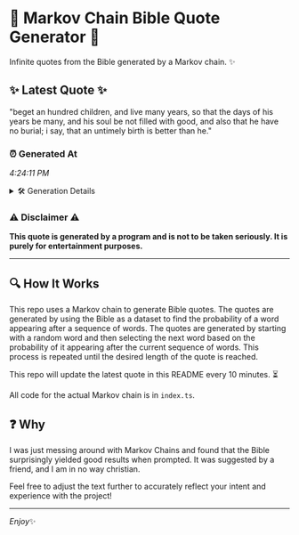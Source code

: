 # 📖 Markov Chain Bible Quote Generator 📖

Infinite quotes from the Bible generated by a Markov chain. ✨

## ✨ Latest Quote ✨
"beget an hundred children, and live many years, so that the days of his years be many, and his soul be not filled with good, and also that he have no burial; i say, that an untimely birth is better than he."

### ⏰ Generated At
*4:24:11 PM*

<details>
    <summary>🛠️ Generation Details</summary>
    <p>
        <strong>🌱 Seed:</strong> beget<br>
        <strong>🔄 Iterations:</strong> 41<br>
        <strong>📜 Context History:</strong><br>[ beget ]: an<br>[ beget, an ]: hundred<br>[ beget, an, hundred ]: children,<br>[ beget, an, hundred, children, ]: and<br>[ beget, an, hundred, children,, and ]: live<br>[ beget, an, hundred, children,, and, live ]: many<br>[ an, hundred, children,, and, live, many ]: years,<br>[ hundred, children,, and, live, many, years, ]: so<br>[ children,, and, live, many, years,, so ]: that<br>[ and, live, many, years,, so, that ]: the<br>[ live, many, years,, so, that, the ]: days<br>[ many, years,, so, that, the, days ]: of<br>[ years,, so, that, the, days, of ]: his<br>[ so, that, the, days, of, his ]: years<br>[ that, the, days, of, his, years ]: be<br>[ the, days, of, his, years, be ]: many,<br>[ days, of, his, years, be, many, ]: and<br>[ of, his, years, be, many,, and ]: his<br>[ his, years, be, many,, and, his ]: soul<br>[ years, be, many,, and, his, soul ]: be<br>[ be, many,, and, his, soul, be ]: not<br>[ many,, and, his, soul, be, not ]: filled<br>[ and, his, soul, be, not, filled ]: with<br>[ his, soul, be, not, filled, with ]: good,<br>[ soul, be, not, filled, with, good, ]: and<br>[ be, not, filled, with, good,, and ]: also<br>[ not, filled, with, good,, and, also ]: that<br>[ filled, with, good,, and, also, that ]: he<br>[ with, good,, and, also, that, he ]: have<br>[ good,, and, also, that, he, have ]: no<br>[ and, also, that, he, have, no ]: burial;<br>[ also, that, he, have, no, burial; ]: i<br>[ that, he, have, no, burial;, i ]: say,<br>[ he, have, no, burial;, i, say, ]: that<br>[ have, no, burial;, i, say,, that ]: an<br>[ no, burial;, i, say,, that, an ]: untimely<br>[ burial;, i, say,, that, an, untimely ]: birth<br>[ i, say,, that, an, untimely, birth ]: is<br>[ say,, that, an, untimely, birth, is ]: better<br>[ that, an, untimely, birth, is, better ]: than<br>[ an, untimely, birth, is, better, than ]: he.<br>
    </p>
</details>

### ⚠️ Disclaimer ⚠️
**This quote is generated by a program and is not to be taken seriously. It is purely for entertainment purposes.**

---

## 🔍 How It Works

This repo uses a Markov chain to generate Bible quotes. The quotes are generated by using the Bible as a dataset to find the probability of a word appearing after a sequence of words. The quotes are generated by starting with a random word and then selecting the next word based on the probability of it appearing after the current sequence of words. This process is repeated until the desired length of the quote is reached.

This repo will update the latest quote in this README every 10 minutes. ⏳

All code for the actual Markov chain is in `index.ts`.

## ❓ Why

I was just messing around with Markov Chains and found that the Bible surprisingly yielded good results when prompted. 
It was suggested by a friend, and I am in no way christian.

Feel free to adjust the text further to accurately reflect your intent and experience with the project!

---

*Enjoy*✨

